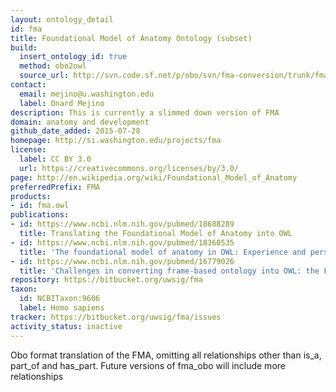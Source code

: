 ```yaml
---
layout: ontology_detail
id: fma
title: Foundational Model of Anatomy Ontology (subset)
build:
  insert_ontology_id: true
  method: obo2owl
  source_url: http://svn.code.sf.net/p/obo/svn/fma-conversion/trunk/fma2_obo.obo
contact:
  email: mejino@u.washington.edu
  label: Onard Mejino
description: This is currently a slimmed down version of FMA
domain: anatomy and development
github_date_added: 2015-07-28
homepage: http://si.washington.edu/projects/fma
license:
  label: CC BY 3.0
  url: https://creativecommons.org/licenses/by/3.0/
page: http://en.wikipedia.org/wiki/Foundational_Model_of_Anatomy
preferredPrefix: FMA
products:
- id: fma.owl
publications:
- id: https://www.ncbi.nlm.nih.gov/pubmed/18688289
  title: Translating the Foundational Model of Anatomy into OWL
- id: https://www.ncbi.nlm.nih.gov/pubmed/18360535
  title: 'The foundational model of anatomy in OWL: Experience and perspectives'
- id: https://www.ncbi.nlm.nih.gov/pubmed/16779026
  title: 'Challenges in converting frame-based ontology into OWL: the Foundational Model of Anatomy case-study'
repository: https://bitbucket.org/uwsig/fma
taxon:
  id: NCBITaxon:9606
  label: Homo sapiens
tracker: https://bitbucket.org/uwsig/fma/issues
activity_status: inactive
---
```


Obo format translation of the FMA, omitting all relationships other than is_a, part_of and has_part. Future versions of fma_obo will include more relationships
